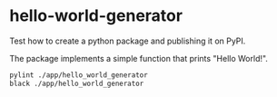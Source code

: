 # hello-world-generator
Test how to create a python package and publishing it on PyPI.

The package implements a simple function that prints "Hello World!".

```bash
pylint ./app/hello_world_generator
black ./app/hello_world_generator
```
